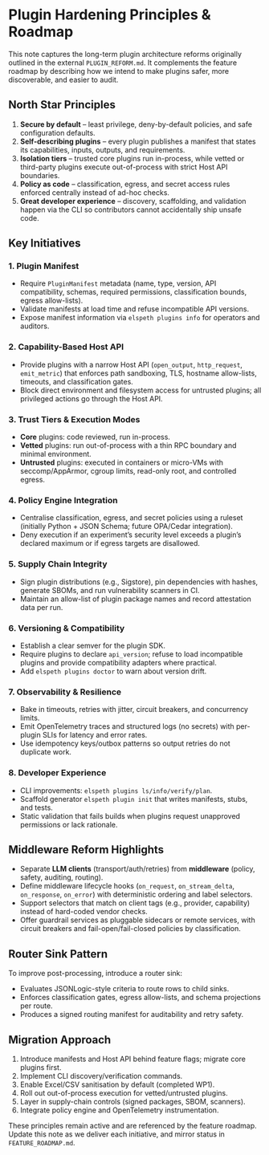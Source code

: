 # Plugin Hardening Principles & Roadmap

This note captures the long-term plugin architecture reforms originally outlined in the external `PLUGIN_REFORM.md`. It complements the feature roadmap by describing how we intend to make plugins safer, more discoverable, and easier to audit.

## North Star Principles

1. **Secure by default** – least privilege, deny-by-default policies, and safe configuration defaults.
2. **Self-describing plugins** – every plugin publishes a manifest that states its capabilities, inputs, outputs, and requirements.
3. **Isolation tiers** – trusted core plugins run in-process, while vetted or third-party plugins execute out-of-process with strict Host API boundaries.
4. **Policy as code** – classification, egress, and secret access rules enforced centrally instead of ad-hoc checks.
5. **Great developer experience** – discovery, scaffolding, and validation happen via the CLI so contributors cannot accidentally ship unsafe code.

## Key Initiatives

### 1. Plugin Manifest
- Require `PluginManifest` metadata (name, type, version, API compatibility, schemas, required permissions, classification bounds, egress allow-lists).
- Validate manifests at load time and refuse incompatible API versions.
- Expose manifest information via `elspeth plugins info` for operators and auditors.

### 2. Capability-Based Host API
- Provide plugins with a narrow Host API (`open_output`, `http_request`, `emit_metric`) that enforces path sandboxing, TLS, hostname allow-lists, timeouts, and classification gates.
- Block direct environment and filesystem access for untrusted plugins; all privileged actions go through the Host API.

### 3. Trust Tiers & Execution Modes
- **Core** plugins: code reviewed, run in-process.
- **Vetted** plugins: run out-of-process with a thin RPC boundary and minimal environment.
- **Untrusted** plugins: executed in containers or micro-VMs with seccomp/AppArmor, cgroup limits, read-only root, and controlled egress.

### 4. Policy Engine Integration
- Centralise classification, egress, and secret policies using a ruleset (initially Python + JSON Schema; future OPA/Cedar integration).
- Deny execution if an experiment’s security level exceeds a plugin’s declared maximum or if egress targets are disallowed.

### 5. Supply Chain Integrity
- Sign plugin distributions (e.g., Sigstore), pin dependencies with hashes, generate SBOMs, and run vulnerability scanners in CI.
- Maintain an allow-list of plugin package names and record attestation data per run.

### 6. Versioning & Compatibility
- Establish a clear semver for the plugin SDK.
- Require plugins to declare `api_version`; refuse to load incompatible plugins and provide compatibility adapters where practical.
- Add `elspeth plugins doctor` to warn about version drift.

### 7. Observability & Resilience
- Bake in timeouts, retries with jitter, circuit breakers, and concurrency limits.
- Emit OpenTelemetry traces and structured logs (no secrets) with per-plugin SLIs for latency and error rates.
- Use idempotency keys/outbox patterns so output retries do not duplicate work.

### 8. Developer Experience
- CLI improvements: `elspeth plugins ls/info/verify/plan`.
- Scaffold generator `elspeth plugin init` that writes manifests, stubs, and tests.
- Static validation that fails builds when plugins request unapproved permissions or lack rationale.

## Middleware Reform Highlights

- Separate **LLM clients** (transport/auth/retries) from **middleware** (policy, safety, auditing, routing).
- Define middleware lifecycle hooks (`on_request`, `on_stream_delta`, `on_response`, `on_error`) with deterministic ordering and label selectors.
- Support selectors that match on client tags (e.g., provider, capability) instead of hard-coded vendor checks.
- Offer guardrail services as pluggable sidecars or remote services, with circuit breakers and fail-open/fail-closed policies by classification.

## Router Sink Pattern

To improve post-processing, introduce a router sink:
- Evaluates JSONLogic-style criteria to route rows to child sinks.
- Enforces classification gates, egress allow-lists, and schema projections per route.
- Produces a signed routing manifest for auditability and retry safety.

## Migration Approach

1. Introduce manifests and Host API behind feature flags; migrate core plugins first.
2. Implement CLI discovery/verification commands.
3. Enable Excel/CSV sanitisation by default (completed WP1).
4. Roll out out-of-process execution for vetted/untrusted plugins.
5. Layer in supply-chain controls (signed packages, SBOM, scanners).
6. Integrate policy engine and OpenTelemetry instrumentation.

These principles remain active and are referenced by the feature roadmap. Update this note as we deliver each initiative, and mirror status in `FEATURE_ROADMAP.md`.
